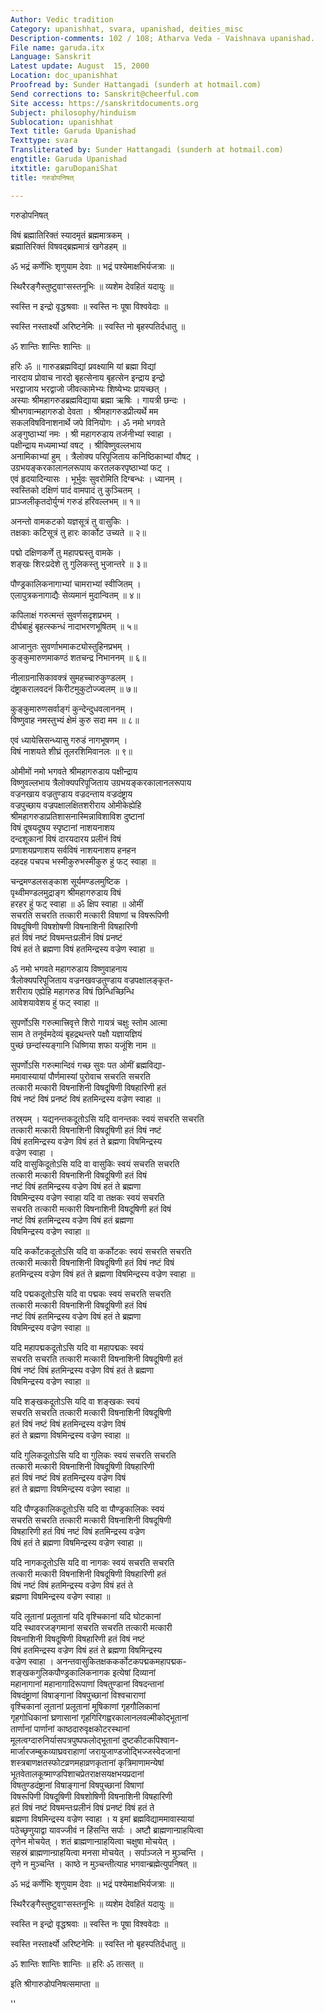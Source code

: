 ```yaml
---
Author: Vedic tradition
Category: upanishhat, svara, upanishad, deities_misc
Description-comments: 102 / 108; Atharva Veda - Vaishnava upanishad.
File name: garuda.itx
Language: Sanskrit
Latest update: August  15, 2000
Location: doc_upanishhat
Proofread by: Sunder Hattangadi (sunderh at hotmail.com)
Send corrections to: Sanskrit@cheerful.com
Site access: https://sanskritdocuments.org
Subject: philosophy/hinduism
Sublocation: upanishhat
Text title: Garuda Upanishad
Texttype: svara
Transliterated by: Sunder Hattangadi (sunderh at hotmail.com)
engtitle: Garuda Upanishad
itxtitle: garuDopaniShat
title: गरुडोपनिषत्

---
```

  
 गरुडोपनिषत्   
  
विषं ब्रह्मातिरिक्तं स्यादमृतं ब्रह्ममात्रकम् ।  
ब्रह्मातिरिक्तं विषवद्ब्रह्ममात्रं खगेडहम् ॥  
  
ॐ भद्रं कर्णेभिः शृणुयाम देवाः ॥ भद्रं पश्येमाक्षभिर्यजत्राः ॥  
  
स्थिरैरङ्गैस्तुष्टुवाꣳसस्तनूभिः ॥ व्यशेम देवहितं यदायुः ॥  
  
स्वस्ति न इन्द्रो वृद्धश्रवाः ॥ स्वस्ति नः पूषा विश्ववेदाः ॥  
  
स्वस्ति नस्तार्क्ष्यो अरिष्टनेमिः ॥ स्वस्ति नो बृहस्पतिर्दधातु ॥  
  
ॐ शान्तिः शान्तिः शान्तिः ॥  
  
हरिः ॐ ॥ गारुडब्रह्मविद्यां प्रवक्ष्यामि यां ब्रह्मा विद्यां  
नारदाय प्रोवाच नारदो बृहत्सेनाय बृहत्सेन इन्द्राय इन्द्रो  
भरद्वाजाय भरद्वाजो जीवत्कामेभ्यः शिष्येभ्यः प्रायच्छत् ।  
अस्याः श्रीमहागरुडब्रह्मविद्याया ब्रह्मा ऋषिः । गायत्री छन्दः ।  
श्रीभगवान्महागरुडो देवता । श्रीमहागरुडप्रीत्यर्थे मम  
सकलविषविनाशनार्थे जपे विनियोगः । ॐ नमो भगवते  
अङ्गुष्ठाभ्यां नमः । श्री महागरुडाय तर्जनीभ्यां स्वाहा ।  
पक्षीन्द्राय मध्यमाभ्यां वषट् । श्रीविष्णुवल्लभाय  
अनामिकाभ्यां हुम् । त्रैलोक्य परिपूजिताय कनिष्ठिकाभ्यां वौषट् ।  
उग्रभयङ्करकालानलरूपाय करतलकरपृष्ठाभ्यां फट् ।  
एवं हृदयादिन्यासः । भूर्भुवः सुवरोमिति दिग्बन्धः । ध्यानम् ।  
स्वस्तिको दक्षिणं पादं वामपादं तु कुञ्चितम् ।  
प्राञ्जलीकृतदोर्युग्मं गरुडं हरिवल्लभम् ॥ १॥  
  
अनन्तो वामकटको यज्ञसूत्रं तु वासुकिः ।  
तक्षकाः कटिसूत्रं तु हारः कार्कोट उच्यते ॥ २॥  
  
पद्मो दक्षिणकर्णे तु महापद्मस्तु वामके ।  
शङ्खः शिरःप्रदेशे तु गुलिकस्तु भुजान्तरे ॥ ३॥  
  
पौण्ड्रकालिकनागाभ्यां चामराभ्यां स्वीजितम् ।  
एलापुत्रकनागाद्यैः सेव्यमानं मुदान्वितम् ॥ ४॥  
  
कपिलाक्षं गरुत्मन्तं सुवर्णसदृशप्रभम् ।  
दीर्घबाहुं बृहत्स्कन्धं नादाभरणभूषितम् ॥ ५॥  
  
आजानुतः सुवर्णाभमाकट्योस्तुहिनप्रभम् ।  
कुङ्कुमारुणमाकण्ठं शतचन्द्र निभाननम् ॥ ६॥  
  
नीलाग्रनासिकावक्त्रं सुमहच्चारुकुण्डलम् ।  
दंष्ट्राकरालवदनं किरीटमुकुटोज्ज्वलम् ॥ ७॥  
  
कुङ्कुमारुणसर्वाङ्गं कुन्देन्दुधवलाननम् ।  
विष्णुवाह नमस्तुभ्यं क्षेमं कुरु सदा मम ॥ ८॥  
  
एवं ध्यायेत्त्रिसन्ध्यासु गरुडं नागभूषणम् ।  
विषं नाशयते शीघ्रं तूलरशिमिवानलः ॥ ९॥  
  
ओमीमों नमो भगवते श्रीमहागरुडाय पक्षीन्द्राय  
विष्णुवल्लभाय त्रैलोक्यपरिपूजिताय उग्रभयङ्करकालानलरूपाय  
वज्रनखाय वज्रतुण्डाय वज्रदन्ताय वज्रदंष्ट्राय  
वज्रपुच्छाय वज्रपक्षालक्षितशरीराय ओमीकेह्येहि  
श्रीमहागरुडाप्रतिशासनास्मिन्नाविशाविश दुष्टानां  
विषं दूषयदूषय स्पृष्टानां नाशयनाशय  
दन्दशूकानां विषं दारयदारय प्रलीनं विषं  
प्रणाशयप्रणाशय सर्वविषं नाशयनाशय हनहन  
दहदह पचपच भस्मीकुरुभस्मीकुरु हुं फट् स्वाहा ॥  
  
चन्द्रमण्डलसङ्काश सूर्यमण्डलमुष्टिक ।  
पृथ्वीमण्डलमुद्राङ्ग श्रीमहागरुडाय विषं  
हरहर हुं फट् स्वाहा ॥ ॐ क्षिप स्वाहा ॥ ओमीं  
सचरति सचरति तत्कारी मत्कारी विषाणां च विषरूपिणी  
विषदूषिणी विषशोषणी विषनाशिनी विषहारिणी  
हतं विषं नष्टं विषमन्तःप्रलीनं विषं प्रनष्टं  
विषं हतं ते ब्रह्मणा विषं हतमिन्द्रस्य वज्रेण स्वाहा ॥  
  
ॐ नमो भगवते महागरुडाय विष्णुवाहनाय  
त्रैलोक्यपरिपूजिताय वज्रनखवज्रतुण्डाय वज्रपक्षालङ्कृत-  
शरीराय एह्येहि महागरुड विषं छिन्धिच्छिन्धि  
आवेशयावेशय हुं फट् स्वाहा ॥  
  
सुपर्णोऽसि गरुत्मात्त्रिवृत्ते शिरो गायत्रं चक्षुः स्तोम आत्मा  
साम ते तनूर्वमदेव्यं बृहद्रथन्तरे पक्षौ यज्ञायज्ञियं  
पुच्छं छन्दांस्यङ्गानि धिष्णिया शफा यजूंशि नाम ॥  
  
सुपर्णोऽसि गरुत्मान्दिवं गच्छ सुवः पत ओमीं ब्रह्मविद्या-  
ममावास्यायां पौर्णमास्यां पुरोवाच सचरति सचरति  
तत्कारी मत्कारी विषनाशिनी विषदूषिणी विषहारिणी हतं  
विषं नष्टं विषं प्रनष्टं विषं हतमिन्द्रस्य वज्रेण स्वाहा ॥  
  
तस्र्यम् । यद्यनन्तकदूतोऽसि यदि वानन्तकः स्वयं सचरति सचरति  
तत्कारी मत्कारी विषनाशिनी विषदूषिणी हतं विषं नष्टं  
विषं हतमिन्द्रस्य वज्रेण विषं हतं ते ब्रह्मणा विषमिन्द्रस्य  
वज्रेण स्वाहा ।  
यदि वासुकिदूतोऽसि यदि वा वासुकिः स्वयं सचरति सचरति  
तत्कारी मत्कारी विषनाशिनी विषदूषिणी हतं विषं  
नष्टं विषं हतमिन्द्रस्य वज्रेण विषं हतं ते ब्रह्मणा  
विषमिन्द्रस्य वज्रेण स्वाहा यदि वा तक्षकः स्वयं सचरति  
सचरति तत्कारी मत्कारी विषनाशिनी विषदूषिणी हतं विषं  
नष्टं विषं हतमिन्द्रस्य वज्रेण विषं हतं ब्रह्मणा  
विषमिन्द्रस्य वज्रेण स्वाहा ॥  
  
यदि कर्कोटकदूतोऽसि यदि वा कर्कोटकः स्वयं सचरति सचरति  
तत्कारी मत्कारी विषनाशिनी विषदूषिणी हतं विषं नष्टं विषं  
हतमिन्द्रस्य वज्रेण विषं हतं ते ब्रह्मणा विषमिन्द्रस्य वज्रेण स्वाहा ॥  
  
यदि पद्मकदूतोऽसि यदि वा पद्मकः स्वयं सचरति सचरति  
तत्कारी मत्कारी विषनाशिनी विषदूषिणी हतं विषं  
नष्टं विषं हतमिन्द्रस्य वज्रेण विषं हतं ते ब्रह्मणा  
विषमिन्द्रस्य वज्रेण स्वाहा ॥  
  
यदि महापद्मकदूतोऽसि यदि वा महापद्मकः स्वयं  
सचरति सचरति तत्कारी मत्कारी विषनाशिनी विषदूषिणी हतं  
विषं नष्टं विषं हतमिन्द्रस्य वज्रेण विषं हतं ते ब्रह्मणा  
विषमिन्द्रस्य वज्रेण स्वाहा ॥  
  
यदि शङ्खकदूतोऽसि यदि वा शङ्खकः स्वयं  
सचरति सचरति तत्कारी मत्कारी विषनाशिनी विषदूषिणी  
हतं विषं नष्टं विषं हतमिन्द्रस्य वज्रेण विषं  
हतं ते ब्रह्मणा विषमिन्द्रस्य वज्रेण स्वाहा ॥  
  
यदि गुलिकदूतोऽसि यदि वा गुलिकः स्वयं सचरति सचरति  
तत्कारी मत्कारी विषनाशिनी विषदूषिणी विषहारिणी  
हतं विषं नष्टं विषं हतमिन्द्रस्य वज्रेण विषं  
हतं ते ब्रह्मणा विषमिन्द्रस्य वज्रेण स्वाहा ॥  
  
यदि पौण्ड्रकालिकदूतोऽसि यदि वा पौण्ड्रकालिकः स्वयं  
सचरति सचरति तत्कारी मत्कारी विषनाशिनी विषदूषिणी  
विषहारिणी हतं विषं नष्टं विषं हतमिन्द्रस्य वज्रेण  
विषं हतं ते ब्रह्मणा विषमिन्द्रस्य वज्रेण स्वाहा ॥  
  
यदि नागकदूतोऽसि यदि वा नागकः स्वयं सचरति सचरति  
तत्कारी मत्कारी विषनाशिनी विषदूषिणी विषहारिणी हतं  
विषं नष्टं विषं हतमिन्द्रस्य वज्रेण विषं हतं ते  
ब्रह्मणा विषमिन्द्रस्य वज्रेण स्वाहा ॥  
  
यदि लूतानां प्रलूतानां यदि वृश्चिकानां यदि घोटकानां  
यदि स्थावरजङ्गमानां सचरति सचरति तत्कारी मत्कारी  
विषनाशिनी विषदूषिणी विषहारिणी हतं विषं नष्टं  
विषं हतमिन्द्रस्य वज्रेण विषं हतं ते ब्रह्मणा विषमिन्द्रस्य  
वज्रेण स्वाहा । अनन्तवासुकितक्षककर्कोटकपद्मकमहापद्मक-  
शङ्खकगुलिकपौण्ड्रकालिकनागक इत्येषां दिव्यानां  
महानागानां महानागादिरूपाणां विषतुण्डानां विषदन्तानां  
विषदंष्ट्राणां विषाङ्गानां विषपुच्छानां विश्वचाराणां  
वृश्चिकानां लूतानां प्रलूतानां मूषिकाणां गृहगौलिकानां  
गृहगोधिकानां घ्रणासानां गृहगिरिगह्वरकालानलवल्मीकोद्भूतानां  
तार्णानां पार्णानां काष्ठदारुवृक्षकोटरस्थानां  
मूलत्वग्दारुनिर्यासपत्रपुष्पफलोद्भूतानां दुष्टकीटकपिश्वान-  
मार्जारजम्बुकव्याघ्रवराहाणां जरायुजाण्डजोद्भिज्जस्वेदजानां  
शस्त्रबाणक्षतस्फोटव्रणमहाव्रणकृतानां कृत्रिमाणामन्येषां  
भूतवेतालकूष्माण्डपिशाचप्रेतराक्षसयक्षभयप्रदानां  
विषतुण्डदंष्ट्रानां विषाङ्गानां विषपुच्छानां विषाणां  
विषरूपिणी विषदूषिणी विषशोषिणी विषनाशिनी विषहारिणी  
हतं विषं नष्टं विषमन्तःप्रलीनं विषं प्रनष्टं विषं हतं ते  
ब्रह्मणा विषमिन्द्रस्य वज्रेण स्वाहा । य इमां ब्रह्मविद्याममावास्यायां  
पठेच्छृणुयाद्वा यावज्जीवं न हिंसन्ति सर्पाः । अष्टौ ब्राह्मणान्ग्राहयित्वा  
तृणेन मोचयेत् । शतं ब्राह्मणान्ग्राहयित्वा चक्षुषा मोचयेत् ।  
सहस्रं ब्राह्मणान्ग्राहयित्वा मनसा मोचयेत् । सर्पाञ्जले न मुञ्चन्ति ।  
तृणे न मुञ्चन्ति । काष्ठे न मुञ्चन्तीत्याह भगवान्ब्रह्मेत्युपनिषत् ॥  
  
ॐ भद्रं कर्णेभिः शृणुयाम देवाः ॥ भद्रं पश्येमाक्षभिर्यजत्राः ॥  
  
स्थिरैरङ्गैस्तुष्टुवाꣳसस्तनूभिः ॥ व्यशेम देवहितं यदायुः ॥  
  
स्वस्ति न इन्द्रो वृद्धश्रवाः ॥ स्वस्ति नः पूषा विश्ववेदाः ॥  
  
स्वस्ति नस्तार्क्ष्यो अरिष्टनेमिः ॥ स्वस्ति नो बृहस्पतिर्दधातु ॥  
  
ॐ शान्तिः शान्तिः शान्तिः ॥ हरिः ॐ तत्सत् ॥  
  
इति श्रीगारुडोपनिषत्समाप्ता ॥  
  
  
''
  
